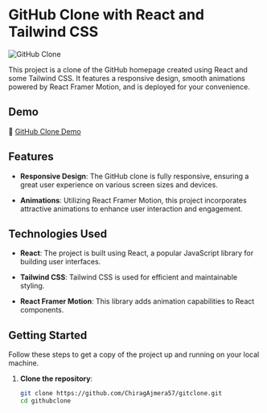 # GitHub Clone with React and Tailwind CSS

![GitHub Clone](https://github.com/ChiragAjmera57/gitclone/assets/121008037/2e744dae-3983-4618-a591-38f731c5d8c4)

This project is a clone of the GitHub homepage created using React and some Tailwind CSS. It features a responsive design, smooth animations powered by React Framer Motion, and is deployed for your convenience.


## Demo
🔗 [GitHub Clone Demo](https://your-deployment-link-here.com)


## Features

- **Responsive Design**: The GitHub clone is fully responsive, ensuring a great user experience on various screen sizes and devices.

- **Animations**: Utilizing React Framer Motion, this project incorporates attractive animations to enhance user interaction and engagement.


## Technologies Used

- **React**: The project is built using React, a popular JavaScript library for building user interfaces.

- **Tailwind CSS**: Tailwind CSS is used for efficient and maintainable styling.

- **React Framer Motion**: This library adds animation capabilities to React components.

## Getting Started

Follow these steps to get a copy of the project up and running on your local machine.

1. **Clone the repository**:

   ```bash
   git clone https://github.com/ChiragAjmera57/gitclone.git
   cd githubclone
